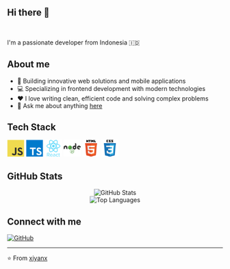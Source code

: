 ## Hi there 👋

<br />

I'm a passionate developer from Indonesia 🇮🇩

## About me

- 🚀 Building innovative web solutions and mobile applications
- 💻 Specializing in frontend development with modern technologies
- ❤️ I love writing clean, efficient code and solving complex problems
- 💬 Ask me about anything [here](https://github.com/xiyanx/xiyanx/issues)

## Tech Stack

<p align="left">
  <img src="https://raw.githubusercontent.com/devicons/devicon/master/icons/javascript/javascript-original.svg" alt="javascript" width="40" height="40"/>
  <img src="https://raw.githubusercontent.com/devicons/devicon/master/icons/typescript/typescript-original.svg" alt="typescript" width="40" height="40"/>
  <img src="https://raw.githubusercontent.com/devicons/devicon/master/icons/react/react-original-wordmark.svg" alt="react" width="40" height="40"/>
  <img src="https://raw.githubusercontent.com/devicons/devicon/master/icons/nodejs/nodejs-original-wordmark.svg" alt="nodejs" width="40" height="40"/>
  <img src="https://raw.githubusercontent.com/devicons/devicon/master/icons/html5/html5-original-wordmark.svg" alt="html5" width="40" height="40"/>
  <img src="https://raw.githubusercontent.com/devicons/devicon/master/icons/css3/css3-original-wordmark.svg" alt="css3" width="40" height="40"/>
</p>

## GitHub Stats

<div align="center">
  <img src="https://github-readme-stats-seven-sepia-78.vercel.app/api?username=xiyanx&show_icons=true&theme=dark&hide_border=true&count_private=true" alt="GitHub Stats" />
</div>

<div align="center">
  <img src="https://github-readme-stats-seven-sepia-78.vercel.app/api/top-langs/?username=xiyanx&layout=compact&theme=dark&hide_border=true&count_private=true" alt="Top Languages" />
</div>

## Connect with me

<p align="left">
  <a href="https://github.com/xiyanx" target="_blank">
    <img src="https://img.shields.io/badge/GitHub-100000?style=for-the-badge&logo=github&logoColor=white" alt="GitHub"/>
  </a>
</p>

---

⭐ From [xiyanx](https://github.com/xiyanx)